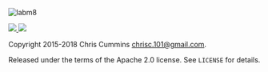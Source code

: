 ![labm8](https://raw.github.com/ChrisCummins/phd/master/labm8/.labm8.jpg)

<a href="https://tldrlegal.com/license/apache-license-2.0-(apache-2.0)">
  <img src="https://img.shields.io/badge/license-Apache%202.0-blue.svg?style=flat">
</a>
<a href="https://travis-ci.org/ChrisCummins/labm8">
  <img src="https://travis-ci.org/ChrisCummins/labm8.svg?branch=master">
</a>

Copyright 2015-2018 Chris Cummins <chrisc.101@gmail.com>.

Released under the terms of the Apache 2.0 license. See
`LICENSE` for details.
